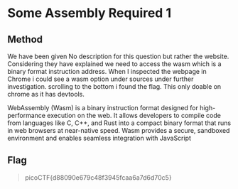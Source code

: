 # Some Assembly Required 1

## Method

We have been given No description for this question but rather the website. Considering they have explained we need to access the wasm which is a binary format instruction address.
When I inspected the webpage in Chrome i could see a wasm option under sources under further investigation. scrolling to the bottom i found the flag. 
This only doable on chrome as it has devtools.


WebAssembly (Wasm) is a binary instruction format designed for high-performance execution on the web. 
It allows developers to compile code from languages like C, C++, and Rust into a compact binary format that runs in web browsers at near-native speed. 
Wasm provides a secure, sandboxed environment and enables seamless integration with JavaScript

## Flag

> picoCTF{d88090e679c48f3945fcaa6a7d6d70c5}
